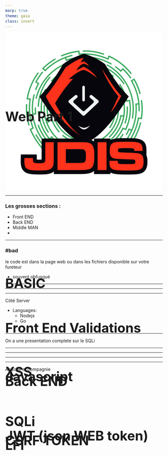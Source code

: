 ```yaml
---
marp: true
theme: gaia
class: invert
---
```


# Web Part 1
![bg right:25% contain](../Images/logo_jdis.png)

<style scoped>h1 {font-size: 300%;position:absolute; margin:25% 0;}</style>

---
<!-- paginate: true -->
# BASIC
### Les grosses sections :
- Front END
- Back END
- Middle MAN
- 

---
<!-- header: front END -->
# Front End Validations  
### \#bad

le code est dans la page web ou dans les fichiers disponible sur votre fureteur
- souvent obfusqué

---
# XSS

---
# Javascript

--- 
<!-- header: back END -->
#  Back END
Côté Server
- Languages:
  - Nodejs
  - Go
  - 

---
# SQLi
On a une presentation complete sur le SQLi 

---
# JWT (json WEB token)

---
# CSRF TOKEN

--- 
# LFI

--- 
Apache et compagnie